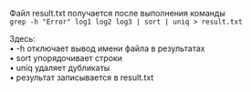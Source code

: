 Файл result.txt получается после выполнения команды  
`grep -h "Error" log1 log2 log3 | sort | uniq > result.txt`

Здесь:  
• -h отключает вывод имени файла в результатах  
• sort упорядочивает строки  
• uniq удаляет дубликаты  
• результат записывается в result.txt  
